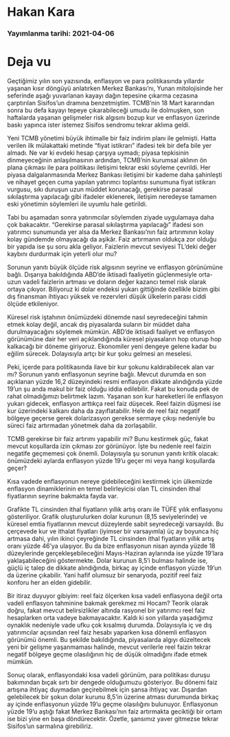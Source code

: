 # Hakan Kara

### Yayımlanma tarihi: 2021-04-06

# Deja vu

Geçtiğimiz yılın son yazısında, enflasyon ve para politikasında yıllardır yaşanan kısır döngüyü anlatırken Merkez Bankası’nı, Yunan mitolojisinde her seferinde aşağı yuvarlanan kayayı dağın tepesine çıkarma cezasına çarptırılan Sisifos’un dramına benzetmiştim. TCMB’nin 18 Mart kararından sonra bu defa kayayı tepeye çıkarabileceği umudu ile dolmuşken, son haftalarda yaşanan gelişmeler risk algısını bozup kur ve enflasyon üzerinde baskı yapınca ister istemez Sisifos sendromu tekrar aklıma geldi.

Yeni TCMB yönetimi büyük ihtimalle bir faiz indirim planı ile gelmişti. Hatta verilen ilk mülakattaki metinde “fiyat istikrarı” ifadesi tek bir defa bile yer almadı. Ne var ki evdeki hesap çarşıya uymadı; piyasa tepkisinin dinmeyeceğinin anlaşılmasının ardından, TCMB’nin kurumsal aklının ön plana çıkması ile para politikası iletişimi tekrar eski söyleme çevrildi. Her piyasa dalgalanmasında Merkez Bankası iletişimi bir kademe daha şahinleşti ve nihayet geçen cuma yapılan yatırımcı toplantısı sunumuna fiyat istikrarı vurgusu, sıkı duruşun uzun müddet korunacağı, gerekirse parasal sıkılaştırma yapılacağı gibi ifadeler eklenerek, iletişim neredeyse tamamen eski yönetimin söylemleri ile uyumlu hale getirildi.

Tabi bu aşamadan sonra yatırımcılar söylemden ziyade uygulamaya daha çok bakacaktır. “Gerekirse parasal sıkılaştırma yapılacağı” ifadesi son yatırımcı sunumunda yer alsa da Merkez Bankası’nın faiz artırımının kolay kolay gündemde olmayacağı da aşikâr. Faiz artırmanın oldukça zor olduğu bir yapıda ise şu soru akla geliyor. Faizlerin mevcut seviyesi TL’deki değer kaybını durdurmak için yeterli olur mu?

Sorunun yanıtı büyük ölçüde risk algısının seyrine ve enflasyon görünümüne bağlı. Dışarıya bakıldığında ABD’de iktisadi faaliyetin güçlenmesiyle orta-uzun vadeli faizlerin artması ve doların değer kazancı temel risk olarak ortaya çıkıyor. Biliyoruz ki dolar endeksi yukarı gittiğinde özellikle bizim gibi dış finansman ihtiyacı yüksek ve rezervleri düşük ülkelerin parası ciddi ölçüde etkileniyor.

Küresel risk iştahının önümüzdeki dönemde nasıl seyredeceğini tahmin etmek kolay değil, ancak dış piyasalarda suların bir müddet daha durulmayacağını söylemek mümkün. ABD’de iktisadi faaliyet ve enflasyon görünümüne dair her veri açıklandığında küresel piyasaların hop oturup hop kalkacağı bir döneme giriyoruz. Ekonomiler yeni dengeye gelene kadar bu eğilim sürecek. Dolayısıyla artçı bir kur şoku gelmesi an meselesi.

Peki, içerde para politikasında ilave bir kur şokunu kaldırabilecek alan var mı? Sorunun yanıtı enflasyonun seyrine bağlı. Mevcut durumda en son açıklanan yüzde 16,2 düzeyindeki resmi enflasyon dikkate alındığında yüzde 19’un şu anda makul bir faiz olduğu iddia edilebilir. Fakat bu konuda pek de rahat olmadığımızı belirtmek lazım. Yaşanan son kur hareketleri ile enflasyon yukarı gidecek, enflasyon arttıkça reel faiz düşecek. Reel faizin düşmesi ise kur üzerindeki kalkanı daha da zayıflatabilir. Hele de reel faiz negatif bölgeye geçerse gerek dolarizasyon gerekse sermaye çıkışı nedeniyle bu süreci faiz artırmadan yönetmek daha da zorlaşabilir.

TCMB gerekirse bir faiz artırımı yapabilir mi? Bunu kestirmek güç, fakat mevcut koşullarda izin çıkması zor görünüyor. İşte bu nedenle reel faizin negatife geçmemesi çok önemli. Dolayısıyla şu sorunun yanıtı kritik olacak: önümüzdeki aylarda enflasyon yüzde 19’u geçer mi veya hangi koşullarda geçer?

Kısa vadede enflasyonun nereye gidebileceğini kestirmek için ülkemizde enflasyon dinamiklerinin en temel belirleyicisi olan TL cinsinden ithal fiyatlarının seyrine bakmakta fayda var.

Grafikte TL cinsinden ithal fiyatların yıllık artış oranı ile TÜFE yılık enflasyonu gösteriliyor. Grafik oluşturulurken dolar kurunun (8,15 seviyelerinde) ve küresel emtia fiyatlarının mevcut düzeylerde sabit seyredeceği varsayıldı. Bu çerçevede kur ve ithalat fiyatları (iyimser bir varsayımla) üç ay boyunca hiç artmasa dahi, yılın ikinci çeyreğinde TL cinsinden ithal fiyatların yıllık artış oranı yüzde 46’ya ulaşıyor. Bu da bize enflasyonun nisan ayında yüzde 18 düzeylerinde gerçekleşebileceğini Mayıs-Haziran aylarında ise yüzde 19’lara yaklaşabileceğini göstermekte. Dolar kurunun 8,5’i bulması halinde ise, güçlü iç talep de dikkate alındığında, birkaç ay içinde enflasyon yüzde 19’un da üzerine çıkabilir. Yani hafif olumsuz bir senaryoda, pozitif reel faiz konforu her an elden gidebilir.

Bir itiraz duyuyor gibiyim: reel faiz ölçerken kısa vadeli enflasyona değil orta vadeli enflasyon tahminine bakmak gerekmez mi Hocam? Teorik olarak doğru, fakat mevcut belirsizlikler altında rasyonel bir yatırımcı reel faiz hesaplarken orta vadeye bakmayacaktır. Kaldı ki son yıllarda yaşadığımız oynaklık nedeniyle vade ufku çok kısalmış durumda. Dolayısıyla iç ve dış yatırımcılar açısından reel faiz hesabı yaparken kısa dönemli enflasyon görünümü önemli. Bu şekilde bakıldığında, piyasalarda algıyı düzeltecek yeni bir gelişme yaşanmaması halinde, mevcut verilerle reel faizin tekrar negatif bölgeye geçme olasılığının hiç de düşük olmadığını ifade etmek mümkün.

Sonuç olarak, enflasyondaki kısa vadeli görünüm, para politikası duruşu bakımından bıçak sırtı bir dengede olduğumuzu gösteriyor. Bu dönemi faiz artışına ihtiyaç duymadan geçirebilmek için şansa ihtiyaç var. Dışardan gelebilecek bir şokun dolar kurunu 8,5’in üzerine atması durumunda birkaç ay içinde enflasyonun yüzde 19’u geçme olasılığını bulunuyor. Enflasyonun yüzde 19’u aştığı fakat Merkez Bankası’nın faiz artırmakta geciktiği bir ortam ise bizi yine en başa döndürecektir. Özetle, şansımız yaver gitmezse tekrar Sisifos’un sarmalına girebiliriz.


